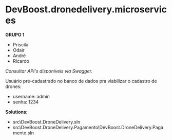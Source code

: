 # DevBoost.dronedelivery.microservices

**GRUPO 1**

* Priscila
* Odair
* André
* Ricardo



*Consultar API's disponíveis via Swagger.*

Usuário pré-cadastrado no banco de dados pra viabilizar o cadastro de drones:
* username: admin
* senha: 1234

**Solutions:**
* src\DevBoost.DroneDelivery.sln
* src\DevBoost.DroneDelivery.Pagamento\DevBoost.DroneDelivery.Pagamento.sln
